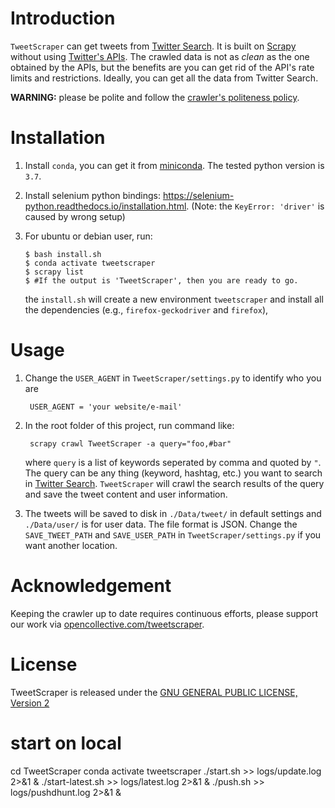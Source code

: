 # Introduction #
`TweetScraper` can get tweets from [Twitter Search](https://twitter.com/explore). 
It is built on [Scrapy](http://scrapy.org/) without using [Twitter's APIs](https://dev.twitter.com/rest/public).
The crawled data is not as *clean* as the one obtained by the APIs, but the benefits are you can get rid of the API's rate limits and restrictions. Ideally, you can get all the data from Twitter Search.

**WARNING:** please be polite and follow the [crawler's politeness policy](https://en.wikipedia.org/wiki/Web_crawler#Politeness_policy).
 

# Installation #
1. Install `conda`, you can get it from [miniconda](https://docs.conda.io/en/latest/miniconda.html). The tested python version is `3.7`. 

2. Install selenium python bindings: https://selenium-python.readthedocs.io/installation.html. (Note: the `KeyError: 'driver'` is caused by wrong setup)

3. For ubuntu or debian user, run:
    
    ```
    $ bash install.sh
    $ conda activate tweetscraper
    $ scrapy list
    $ #If the output is 'TweetScraper', then you are ready to go.
    ```

    the `install.sh` will create a new environment `tweetscraper` and install all the dependencies (e.g., `firefox-geckodriver` and `firefox`),

# Usage #
1. Change the `USER_AGENT` in `TweetScraper/settings.py` to identify who you are
	
		USER_AGENT = 'your website/e-mail'

2. In the root folder of this project, run command like: 

		scrapy crawl TweetScraper -a query="foo,#bar"

	where `query` is a list of keywords seperated by comma and quoted by `"`. The query can be any thing (keyword, hashtag, etc.) you want to search in [Twitter Search](https://twitter.com/search-home). `TweetScraper` will crawl the search results of the query and save the tweet content and user information. 

3. The tweets will be saved to disk in `./Data/tweet/` in default settings and `./Data/user/` is for user data. The file format is JSON. Change the `SAVE_TWEET_PATH` and `SAVE_USER_PATH` in `TweetScraper/settings.py` if you want another location.


# Acknowledgement #
Keeping the crawler up to date requires continuous efforts, please support our work via [opencollective.com/tweetscraper](https://opencollective.com/tweetscraper).


# License #
TweetScraper is released under the [GNU GENERAL PUBLIC LICENSE, Version 2](https://github.com/jonbakerfish/TweetScraper/blob/master/LICENSE)


# start on local #
cd TweetScraper
conda activate tweetscraper
./start.sh >> logs/update.log 2>&1 &
./start-latest.sh >> logs/latest.log 2>&1 &
./push.sh >> logs/pushdhunt.log 2>&1 &
